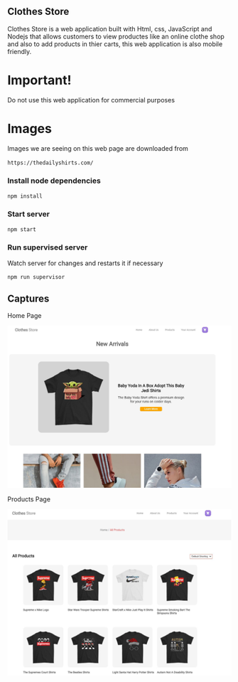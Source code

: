 ## Clothes Store

Clothes Store is a web application built with Html, css, JavaScript and Nodejs that allows customers to view productes like an online clothe shop and also to add products in thier carts, this web application is also mobile friendly.

# Important!

Do not use this web application for commercial purposes

# Images
Images we are seeing on this web page are downloaded from 

`https://thedailyshirts.com/`

### Install node dependencies

```
npm install
```

### Start server

```
npm start
```

### Run supervised server

Watch server for changes and restarts it if necessary

```
npm run supervisor
```

## Captures

Home Page

![Photos](public/Image/Preview0.JPG)

Products Page

![Photos](public/Image/Preview1.JPG)

